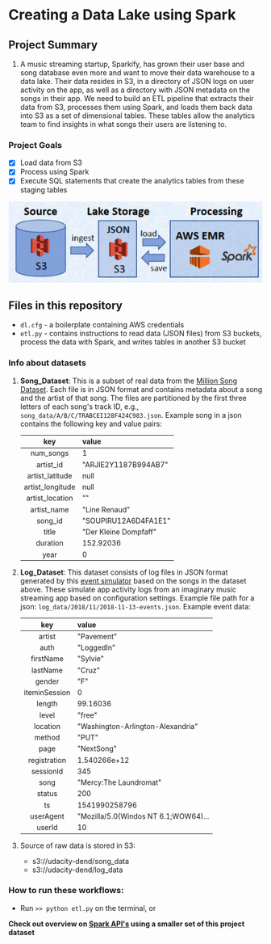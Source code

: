 # Creating a Data Lake using Spark 

## Project Summary

1. A music streaming startup, Sparkify, has grown their user base and song database even more and want to move their data warehouse to a data lake. Their data resides in S3, in a directory of JSON logs on user activity on the app, as well as a directory with JSON metadata on the songs in their app. We need to build an ETL pipeline that extracts their data from S3, processes them using Spark, and loads them back data into S3 as a set of dimensional tables. These tables allow the analytics team to find insights in what songs their users are listening to. 

### Project Goals

   - [x] Load data from S3
   - [x] Process using Spark
   - [x] Execute SQL statements that create the analytics tables from these staging tables

<img src="./sparkproject.png" alt="project" title="projectflow" width="520" class="center" />

  
## Files in this repository

- `dl.cfg` - a boilerplate containing AWS credentials    
- `etl.py` -  contains instructions to read data (JSON files) from S3 buckets, process the data with Spark, and writes tables in another S3 bucket


### Info about datasets

1. **Song_Dataset**: This is a subset of real data from the [Million Song Dataset](http://millionsongdataset.com/). Each file is in JSON format and contains metadata about a song and the artist of that song. The files are partitioned by the first three letters of each song's track ID, e.g., `song_data/A/B/C/TRABCEI128F424C983.json`. Example song in a json contains the following key and value pairs:

    | key | value |  
    | :---: |  :--- |  
    | num_songs | 1 |  
    | artist_id | "ARJIE2Y1187B994AB7" |  
    | artist_latitude | null |  
    | artist_longitude | null |  
    | artist_location | "" |  
    | artist_name | "Line Renaud" |  
    | song_id | "SOUPIRU12A6D4FA1E1" |  
    | title | "Der Kleine Dompfaff" |  
    | duration | 152.92036 |  
    | year | 0 |  

2. **Log_Dataset**: This dataset consists of log files in JSON format generated by this [event simulator](https://github.com/Interana/eventsim) based on the songs in the dataset above. These simulate app activity logs from an imaginary music streaming app based on configuration settings. Example file path for a json: `log_data/2018/11/2018-11-13-events.json`. Example event data:

    | key | value|  
    | :---: | :--- |
    | artist | "Pavement" |
    | auth | "LoggedIn" | 
    | firstName | "Sylvie" |
    | lastName | "Cruz" |
    | gender | "F" |
    | iteminSession | 0 |
    | length | 99.16036 |
    | level | "free" |
    | location | "Washington-Arlington-Alexandria" | 
    | method | "PUT" |  
    | page | "NextSong" | 
    | registration | 1.540266e+12|
    | sessionId | 345 | 
    | song | "Mercy:The Laundromat" | 
    | status | 200 | 
    | ts | 1541990258796 |
    | userAgent | "Mozilla/5.0(Windos NT 6.1;WOW64)... |  
    | userId | 10 |

5. Source of raw data is stored in S3:
    - s3://udacity-dend/song_data
    - s3://udacity-dend/log_data


### How to run these workflows:
- Run `>> python etl.py` on the terminal, or


**Check out overview on [Spark API's](../Analytics/README.md) using a smaller set of this project dataset**

